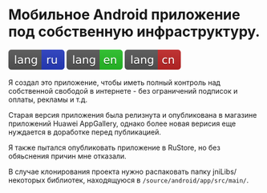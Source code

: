 # Мобильное Android приложение под собственную инфраструктуру.

[![ru](/README/markdown/assets/language-badges/ru.svg)](/README/markdown/README.ru.md)
[![en](/README/markdown/assets/language-badges/en.svg)](/README/markdown/README.en.md)
[![cn](/README/markdown/assets/language-badges/cn.svg)](/README/markdown/README.cn.md)

Я создал это приложение, чтобы иметь полный контроль над собственной свободой в интернете - без ограничений подписок и оплаты, рекламы и т.д.

Старая версия приложения была релизнута и опубликована в магазине приложений Huawei AppGallery, однако более новая верисия еще нуждается в доработке перед публикацией.

Я также пытался опубликовать приложение в RuStore, но без обяьснения причин мне отказали.

В случае клонирования проекта нужно распаковать папку jniLibs/ некоторых библиотек, находящуюся в `/source/android/app/src/main/`.